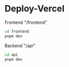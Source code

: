 # Deploy-Vercel

Frontend "/frontend"

```bash
cd frontend
pnpm dev
```

Backend "/api"

```bash
cd api
pnpm dev
```